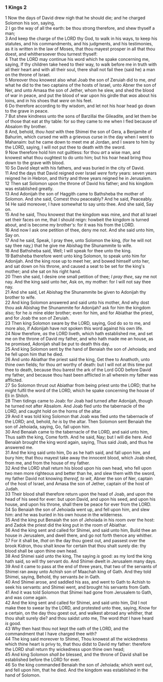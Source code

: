 ### 1 Kings 2

1 Now the days of David drew nigh that he should die; and he charged Solomon his son, saying,  
2 I go the way of all the earth: be thou strong therefore, and shew thyself a man;  
3 And keep the charge of the LORD thy God, to walk in his ways, to keep his statutes, and his commandments, and his judgments, and his testimonies, as it is written in the law of Moses, that thou mayest prosper in all that thou doest, and whithersoever thou turnest thyself:  
4 That the LORD may continue his word which he spake concerning me, saying, If thy children take heed to their way, to walk before me in truth with all their heart and with all their soul, there shall not fail thee (said he) a man on the throne of Israel.  
5 Moreover thou knowest also what Joab the son of Zeruiah did to me, *and* what he did to the two captains of the hosts of Israel, unto Abner the son of Ner, and unto Amasa the son of Jether, whom he slew, and shed the blood of war in peace, and put the blood of war upon his girdle that *was* about his loins, and in his shoes that *were* on his feet.  
6 Do therefore according to thy wisdom, and let not his hoar head go down to the grave in peace.  
7 But shew kindness unto the sons of Barzillai the Gileadite, and let them be of those that eat at thy table: for so they came to me when I fled because of Absalom thy brother.  
8 And, behold, *thou hast* with thee Shimei the son of Gera, a Benjamite of Bahurim, which cursed me with a grievous curse in the day when I went to Mahanaim: but he came down to meet me at Jordan, and I sware to him by the LORD, saying, I will not put thee to death with the sword.  
9 Now therefore hold him not guiltless: for thou *art* a wise man, and knowest what thou oughtest to do unto him; but his hoar head bring thou down to the grave with blood.  
10 So David slept with his fathers, and was buried in the city of David.  
11 And the days that David reigned over Israel *were* forty years: seven years reigned he in Hebron, and thirty and three years reigned he in Jerusalem.  
12 Then sat Solomon upon the throne of David his father; and his kingdom was established greatly.  
13 And Adonijah the son of Haggith came to Bathsheba the mother of Solomon. And she said, Comest thou peaceably? And he said, Peaceably.  
14 He said moreover, I have somewhat to say unto thee. And she said, Say on.  
15 And he said, Thou knowest that the kingdom was mine, and *that* all Israel set their faces on me, that I should reign: howbeit the kingdom is turned about, and is become my brother's: for it was his from the LORD.  
16 And now I ask one petition of thee, deny me not. And she said unto him, Say on.  
17 And he said, Speak, I pray thee, unto Solomon the king, (for he will not say thee nay,) that he give me Abishag the Shunammite to wife.  
18 And Bathsheba said, Well; I will speak for thee unto the king.  
19 Bathsheba therefore went unto king Solomon, to speak unto him for Adonijah. And the king rose up to meet her, and bowed himself unto her, and sat down on his throne, and caused a seat to be set for the king's mother; and she sat on his right hand.  
20 Then she said, I desire one small petition of thee; *I pray thee*, say me not nay. And the king said unto her, Ask on, my mother: for I will not say thee nay.  
21 And she said, Let Abishag the Shunammite be given to Adonijah thy brother to wife.  
22 And king Solomon answered and said unto his mother, And why dost thou ask Abishag the Shunammite for Adonijah? ask for him the kingdom also; for he *is* mine elder brother; even for him, and for Abiathar the priest, and for Joab the son of Zeruiah.  
23 Then king Solomon sware by the LORD, saying, God do so to me, and more also, if Adonijah have not spoken this word against his own life.  
24 Now therefore, *as* the LORD liveth, which hath established me, and set me on the throne of David my father, and who hath made me an house, as he promised, Adonijah shall be put to death this day.  
25 And king Solomon sent by the hand of Benaiah the son of Jehoiada; and he fell upon him that he died.  
26 And unto Abiathar the priest said the king, Get thee to Anathoth, unto thine own fields; for thou *art* worthy of death: but I will not at this time put thee to death, because thou barest the ark of the Lord GOD before David my father, and because thou hast been afflicted in all wherein my father was afflicted.  
27 So Solomon thrust out Abiathar from being priest unto the LORD; that he might fulfil the word of the LORD, which he spake concerning the house of Eli in Shiloh.  
28 Then tidings came to Joab: for Joab had turned after Adonijah, though he turned not after Absalom. And Joab fled unto the tabernacle of the LORD, and caught hold on the horns of the altar.  
29 And it was told king Solomon that Joab was fled unto the tabernacle of the LORD; and, behold, *he is* by the altar. Then Solomon sent Benaiah the son of Jehoiada, saying, Go, fall upon him.  
30 And Benaiah came to the tabernacle of the LORD, and said unto him, Thus saith the king, Come forth. And he said, Nay; but I will die here. And Benaiah brought the king word again, saying, Thus said Joab, and thus he answered me.  
31 And the king said unto him, Do as he hath said, and fall upon him, and bury him; that thou mayest take away the innocent blood, which Joab shed, from me, and from the house of my father.  
32 And the LORD shall return his blood upon his own head, who fell upon two men more righteous and better than he, and slew them with the sword, my father David not knowing *thereof, to wit*, Abner the son of Ner, captain of the host of Israel, and Amasa the son of Jether, captain of the host of Judah.  
33 Their blood shall therefore return upon the head of Joab, and upon the head of his seed for ever: but upon David, and upon his seed, and upon his house, and upon his throne, shall there be peace for ever from the LORD.  
34 So Benaiah the son of Jehoiada went up, and fell upon him, and slew him: and he was buried in his own house in the wilderness.  
35 And the king put Benaiah the son of Jehoiada in his room over the host: and Zadok the priest did the king put in the room of Abiathar.  
36 And the king sent and called for Shimei, and said unto him, Build thee an house in Jerusalem, and dwell there, and go not forth thence any whither.  
37 For it shall be, *that* on the day thou goest out, and passest over the brook Kidron, thou shalt know for certain that thou shalt surely die: thy blood shall be upon thine own head.  
38 And Shimei said unto the king, The saying *is* good: as my lord the king hath said, so will thy servant do. And Shimei dwelt in Jerusalem many days.  
39 And it came to pass at the end of three years, that two of the servants of Shimei ran away unto Achish son of Maachah king of Gath. And they told Shimei, saying, Behold, thy servants *be* in Gath.  
40 And Shimei arose, and saddled his ass, and went to Gath to Achish to seek his servants: and Shimei went, and brought his servants from Gath.  
41 And it was told Solomon that Shimei had gone from Jerusalem to Gath, and was come again.  
42 And the king sent and called for Shimei, and said unto him, Did I not make thee to swear by the LORD, and protested unto thee, saying, Know for a certain, on the day thou goest out, and walkest abroad any whither, that thou shalt surely die? and thou saidst unto me, The word *that* I have heard *is* good.  
43 Why then hast thou not kept the oath of the LORD, and the commandment that I have charged thee with?  
44 The king said moreover to Shimei, Thou knowest all the wickedness which thine heart is privy to, that thou didst to David my father: therefore the LORD shall return thy wickedness upon thine own head;  
45 And king Solomon *shall be* blessed, and the throne of David shall be established before the LORD for ever.  
46 So the king commanded Benaiah the son of Jehoiada; which went out, and fell upon him, that he died. And the kingdom was established in the hand of Solomon.  
